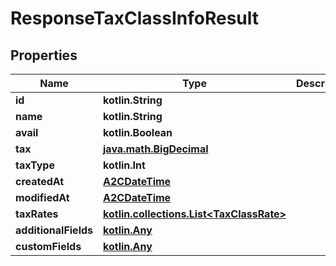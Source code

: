 
# ResponseTaxClassInfoResult

## Properties
| Name | Type | Description | Notes |
| ------------ | ------------- | ------------- | ------------- |
| **id** | **kotlin.String** |  |  [optional] |
| **name** | **kotlin.String** |  |  [optional] |
| **avail** | **kotlin.Boolean** |  |  [optional] |
| **tax** | [**java.math.BigDecimal**](java.math.BigDecimal.md) |  |  [optional] |
| **taxType** | **kotlin.Int** |  |  [optional] |
| **createdAt** | [**A2CDateTime**](A2CDateTime.md) |  |  [optional] |
| **modifiedAt** | [**A2CDateTime**](A2CDateTime.md) |  |  [optional] |
| **taxRates** | [**kotlin.collections.List&lt;TaxClassRate&gt;**](TaxClassRate.md) |  |  [optional] |
| **additionalFields** | [**kotlin.Any**](.md) |  |  [optional] |
| **customFields** | [**kotlin.Any**](.md) |  |  [optional] |



